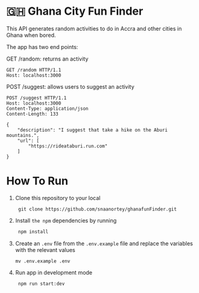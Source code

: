 # 🇬🇭 Ghana City Fun Finder

This API generates random activities to do in Accra and other cities in Ghana when bored.

The app has two end points:

GET /random: returns an activity
```http
GET /random HTTP/1.1
Host: localhost:3000
```

POST /suggest: allows users to suggest an activity
```http
POST /suggest HTTP/1.1
Host: localhost:3000
Content-Type: application/json
Content-Length: 133

{
    "description": "I suggest that take a hike on the Aburi mountains.",
    "url": [
        "https://rideataburi.run.com"
    ]
}
```

# How To Run 

1. Clone this repository to your local
   ```
    git clone https://github.com/snaanortey/ghanafunFinder.git
   ```
2. Install `the npm` dependencies by running 
   ```sh
    npm install
   ```
3. Create an `.env` file from the `.env.example` file and replace the variables with the relevant values
   ```
   mv .env.example .env
   ```

4. Run app in development mode
   ```
    npm run start:dev
   ```